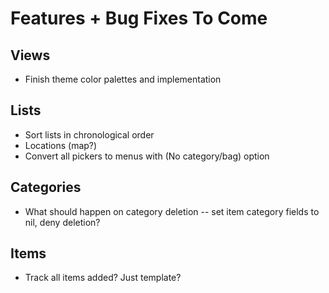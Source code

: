 # Features + Bug Fixes To Come

## Views
- Finish theme color palettes and implementation

## Lists
- Sort lists in chronological order
- Locations (map?)
- Convert all pickers to menus with (No category/bag) option

## Categories
- What should happen on category deletion -- set item category fields to nil, deny deletion?

## Items
- Track all items added? Just template?
